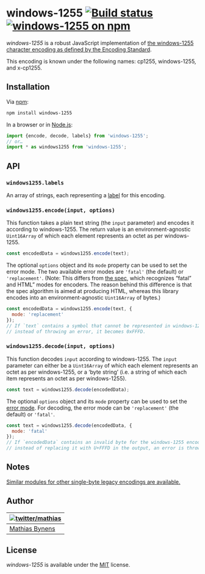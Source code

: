 # windows-1255 [![Build status](https://github.com/mathiasbynens/windows-1255/workflows/run-checks/badge.svg)](https://github.com/mathiasbynens/windows-1255/actions?query=workflow%3Arun-checks) [![windows-1255 on npm](https://img.shields.io/npm/v/windows-1255)](https://www.npmjs.com/package/windows-1255)

_windows-1255_ is a robust JavaScript implementation of [the windows-1255 character encoding as defined by the Encoding Standard](https://encoding.spec.whatwg.org/#windows-1255).

This encoding is known under the following names: cp1255, windows-1255, and x-cp1255.

## Installation

Via [npm](https://www.npmjs.com/):

```bash
npm install windows-1255
```

In a browser or in [Node.js](https://nodejs.org/):

```js
import {encode, decode, labels} from 'windows-1255';
// or…
import * as windows1255 from 'windows-1255';
```

## API

### `windows1255.labels`

An array of strings, each representing a [label](https://encoding.spec.whatwg.org/#label) for this encoding.

### `windows1255.encode(input, options)`

This function takes a plain text string (the `input` parameter) and encodes it according to windows-1255. The return value is an environment-agnostic `Uint16Array` of which each element represents an octet as per windows-1255.

```js
const encodedData = windows1255.encode(text);
```

The optional `options` object and its `mode` property can be used to set the error mode. The two available error modes are `'fatal'` (the default) or `'replacement'`. (Note: This differs from [the spec](https://encoding.spec.whatwg.org/#error-mode), which recognizes “fatal” and HTML” modes for encoders. The reason behind this difference is that the spec algorithm is aimed at producing HTML, whereas this library encodes into an environment-agnostic `Uint16Array` of bytes.)

```js
const encodedData = windows1255.encode(text, {
  mode: 'replacement'
});
// If `text` contains a symbol that cannot be represented in windows-1255,
// instead of throwing an error, it becomes 0xFFFD.
```

### `windows1255.decode(input, options)`

This function decodes `input` according to windows-1255. The `input` parameter can either be a `Uint16Array` of which each element represents an octet as per windows-1255, or a ‘byte string’ (i.e. a string of which each item represents an octet as per windows-1255).

```js
const text = windows1255.decode(encodedData);
```

The optional `options` object and its `mode` property can be used to set the [error mode](https://encoding.spec.whatwg.org/#error-mode). For decoding, the error mode can be `'replacement'` (the default) or `'fatal'`.

```js
const text = windows1255.decode(encodedData, {
  mode: 'fatal'
});
// If `encodedData` contains an invalid byte for the windows-1255 encoding,
// instead of replacing it with U+FFFD in the output, an error is thrown.
```

## Notes

[Similar modules for other single-byte legacy encodings are available.](https://www.npmjs.com/browse/keyword/legacy-encoding)

## Author

| [![twitter/mathias](https://gravatar.com/avatar/24e08a9ea84deb17ae121074d0f17125?s=70)](https://twitter.com/mathias "Follow @mathias on Twitter") |
|---|
| [Mathias Bynens](https://mathiasbynens.be/) |

## License

_windows-1255_ is available under the [MIT](https://mths.be/mit) license.
